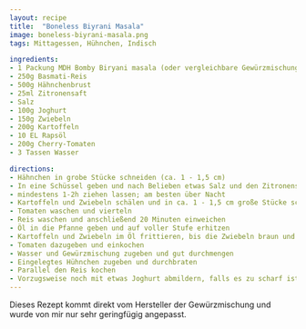 ```yaml
---
layout: recipe
title:  "Boneless Biyrani Masala"
image: boneless-biyrani-masala.png
tags: Mittagessen, Hühnchen, Indisch

ingredients:
- 1 Packung MDH Bomby Biryani masala (oder vergleichbare Gewürzmischung; alternativ selbst gemischt)
- 250g Basmati-Reis
- 500g Hähnchenbrust
- 25ml Zitronensaft
- Salz
- 100g Joghurt
- 150g Zwiebeln
- 200g Kartoffeln
- 10 EL Rapsöl
- 200g Cherry-Tomaten
- 3 Tassen Wasser

directions:
- Hähnchen in grobe Stücke schneiden (ca. 1 - 1,5 cm)
- In eine Schüssel geben und nach Belieben etwas Salz und den Zitronensaft zugeben
- mindestens 1-2h ziehen lassen; am besten über Nacht
- Kartoffeln und Zwiebeln schälen und in ca. 1 - 1,5 cm große Stücke schneiden
- Tomaten waschen und vierteln
- Reis waschen und anschließend 20 Minuten einweichen
- Öl in die Pfanne geben und auf voller Stufe erhitzen
- Kartoffeln und Zwiebeln im Öl frittieren, bis die Zwiebeln braun und die Kartoffeln durch sind
- Tomaten dazugeben und einkochen
- Wasser und Gewürzmischung zugeben und gut durchmengen
- Eingelegtes Hühnchen zugeben und durchbraten
- Parallel den Reis kochen
- Vorzugsweise noch mit etwas Joghurt abmildern, falls es zu scharf ist
---
```


Dieses Rezept kommt direkt vom Hersteller der Gewürzmischung und wurde von mir nur sehr geringfügig angepasst.
